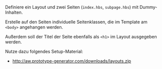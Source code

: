 Definiere ein Layout und zwei Seiten (`index.hbs`, `subpage.hbs`) mit Dummy-Inhalten.

Erstelle auf den Seiten individuelle Seitenklassen, die im Template am `<body>` angehangen werden.

Außerdem soll der Titel der Seite ebenfalls als `<h1>` im Layout ausgegeben werden.

Nutze dazu folgendes Setup-Material:
* http://aw.prototype-generator.com/downloads/layouts.zip